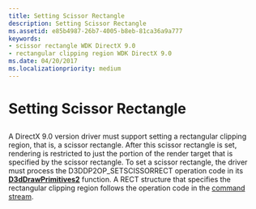 ```yaml
---
title: Setting Scissor Rectangle
description: Setting Scissor Rectangle
ms.assetid: e85b4987-26b7-4005-b8eb-81ca36a9a777
keywords:
- scissor rectangle WDK DirectX 9.0
- rectangular clipping region WDK DirectX 9.0
ms.date: 04/20/2017
ms.localizationpriority: medium
---
```


# Setting Scissor Rectangle


## <span id="ddk_setting_scissor_rectangle_gg"></span><span id="DDK_SETTING_SCISSOR_RECTANGLE_GG"></span>


A DirectX 9.0 version driver must support setting a rectangular clipping region, that is, a scissor rectangle. After this scissor rectangle is set, rendering is restricted to just the portion of the render target that is specified by the scissor rectangle. To set a scissor rectangle, the driver must process the D3DDP2OP\_SETSCISSORRECT operation code in its [**D3dDrawPrimitives2**](https://docs.microsoft.com/windows-hardware/drivers/ddi/content/d3dhal/nc-d3dhal-lpd3dhal_drawprimitives2cb) function. A RECT structure that specifies the rectangular clipping region follows the operation code in the [command stream](command-stream.md).

 

 





